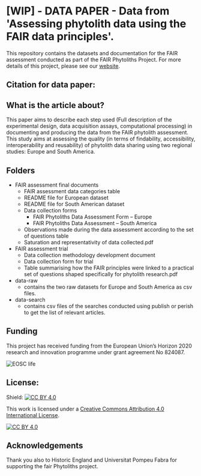 # [WIP] - DATA PAPER - Data from 'Assessing phytolith data using the FAIR data principles'.

This repository contains the datasets and documentation for the FAIR assessment conducted as part of the FAIR Phytoliths Project. For more details of this project, please see our [website](https://open-phytoliths.github.io/FAIR-phytoliths/). 

## Citation for data paper: 

## What is the article about?
This paper aims to describe each step used (Full description of the experimental design, data acquisition assays, computational processing) in documenting and producing the data from the FAIR phytolith assessment. This study aims at assessing the quality (in terms of findability, accessibility, interoperability and reusability) of phytolith data sharing using two regional studies: Europe and South America. 

## Folders
* FAIR assessment final documents
    * FAIR assessment data categories table
    * README file for European dataset
    * README file for South American dataset
    * Data collection forms
      * FAIR Phytoliths Data Assessment Form  – Europe
      * FAIR Phytoliths Data Assessment  – South America
    * Observations made during the data assessment according to the set of questions table
    * Saturation and representativity of data collected.pdf
 * FAIR assessment trial
    * Data collection methodology development document
    * Data collection form for trial
    * Table summarising how the FAIR principles were linked to a practical set of questions shaped specifically for phytolith research.pdf  
 * data-raw
    * contains the two raw datasets for Europe and South America as csv files. 
 * data-search 
    * contains csv files of the searches conducted using publish or perish to get the list of relevant articles.

## Funding

This project has received funding from the European Union’s Horizon 2020 research and innovation programme under grant agreement No 824087. 

![EOSC life](https://github.com/open-phytoliths/FAIR-phytoliths/blob/main/assets/images/eosc-life.jpg)

## License:
Shield: [![CC BY 4.0][cc-by-shield]][cc-by]

This work is licensed under a
[Creative Commons Attribution 4.0 International License][cc-by].

[![CC BY 4.0][cc-by-image]][cc-by]

[cc-by]: http://creativecommons.org/licenses/by/4.0/
[cc-by-image]: https://i.creativecommons.org/l/by/4.0/88x31.png
[cc-by-shield]: https://img.shields.io/badge/License-CC%20BY%204.0-lightgrey.svg

##  Acknowledgements
Thank you also to Historic England and Universitat Pompeu Fabra for supporting the fair Phytoliths project. 
